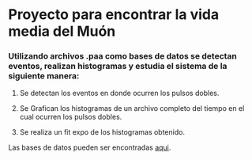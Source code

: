 # Proyecto para encontrar la vida media del Muón

### Utilizando archivos .paa como bases de datos se detectan eventos, realizan histogramas y estudia el sistema de la siguiente manera:

1. Se detectan los eventos en donde ocurren los pulsos dobles.

2. Se Grafican los histogramas de un archivo completo del tiempo en el cual ocurren los pulsos dobles.

3. Se realiza un fit expo de los histogramas obtenido.





Las bases de datos pueden ser encontradas [aqui]( https://drive.google.com/drive/folders/1zqR1GrAz1NYlj7s4c2ADRRNs0NXW0iAT
).
